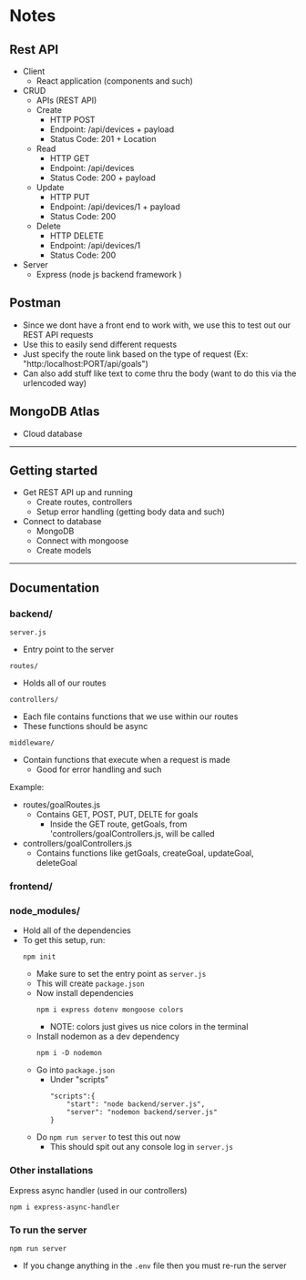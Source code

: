 # Notes

## Rest API

- Client
    - React application (components and such)
- CRUD
    - APIs (REST API)
    - Create 
        - HTTP POST
        - Endpoint: /api/devices + payload
        - Status Code: 201 + Location
    - Read 
        - HTTP GET
        - Endpoint: /api/devices
        - Status Code: 200 + payload
    - Update 
        - HTTP PUT
        - Endpoint: /api/devices/1 + payload
        - Status Code: 200
    - Delete
        - HTTP DELETE
        - Endpoint: /api/devices/1
        - Status Code: 200
- Server
    - Express (node js backend framework )

## Postman 

- Since we dont have a front end to work with, we use this to test out our REST API requests 
- Use this to easily send different requests
- Just specify the route link based on the type of request (Ex: "http:/localhost:PORT/api/goals")
- Can also add stuff like text to come thru the body (want to do this via the urlencoded way)

## MongoDB Atlas 

- Cloud database

---

## Getting started

- Get REST API up and running 
    - Create routes, controllers 
    - Setup error handling (getting body data and such)
- Connect to database
    - MongoDB
    - Connect with mongoose
    - Create models 

--- 

## Documentation

### backend/

```server.js```

- Entry point to the server

```routes/``` 

- Holds all of our routes

```controllers/```

- Each file contains functions that we use within our routes 
- These functions should be async 

```middleware/```

- Contain functions that execute when a request is made
    - Good for error handling and such 

Example: 

- routes/goalRoutes.js
    - Contains GET, POST, PUT, DELTE for goals
        - Inside the GET route, getGoals, from 'controllers/goalControllers.js, will be called 
- controllers/goalControllers.js
    - Contains functions like getGoals, createGoal, updateGoal, deleteGoal 


### frontend/


### node_modules/

- Hold all of the dependencies
- To get this setup, run: 
    ```
    npm init
    ```
    - Make sure to set the entry point as ```server.js```
    - This will create ```package.json```
    - Now install dependencies 
        ```
        npm i express dotenv mongoose colors
        ```
        - NOTE: colors just gives us nice colors in the terminal 
    - Install nodemon as a dev dependency 
        ```
        npm i -D nodemon
        ```
    - Go into ```package.json```
        - Under "scripts"
            ```
            "scripts":{
                "start": "node backend/server.js",
                "server": "nodemon backend/server.js"
            }
            ```
    - Do ```npm run server``` to test this out now
        - This should spit out any console log in ```server.js```

### Other installations 

Express async handler (used in our controllers)

```
npm i express-async-handler
```

### To run the server

```
npm run server
```

- If you change anything in the ```.env``` file then you must re-run the server


